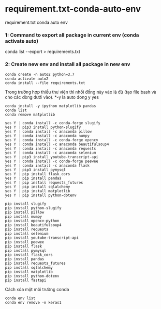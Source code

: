 # requirement.txt-conda-auto-env
requirement.txt conda auto env


### 1: Command to export all package in current env (conda activate auto)
conda list --export > requirements.txt

### 2: Create new env and install all package in new env
```
conda create -n auto2 python=3.7
conda activate auto2
conda install --file requirements.txt
```


Trong trường hợp thiếu thư viện thì nhồi đống này vào là đủ (tạo file bash và cho các dòng dưới vào).
*-y la auto dong y yes
```
conda install -y ipython matplotlib pandas
conda list
conda remove matplotlib
```
```
yes Y | conda install -c conda-forge slugify
yes Y | pip3 install python-slugify
yes Y | conda install -c anaconda pillow
yes Y | conda install -c anaconda numpy
yes Y | conda install -c conda-forge opencv
yes Y | conda install -c anaconda beautifulsoup4
yes Y | conda install -c anaconda requests
yes Y | conda install -c anaconda selenium
yes Y | pip3 install youtube-transcript-api
yes Y | conda install -c conda-forge peewee
yes Y | conda install -c anaconda flask
yes Y | pip3 install pymysql
yes Y | pip install flask_cors
yes Y | pip install pandas
yes Y | pip install requests_futures
yes Y | pip install sqlalchemy
yes Y | pip install matplotlib
yes Y | pip install python-dotenv
```

```
pip install slugify
pip install python-slugify
pip install pillow
pip install numpy
pip install opencv-python
pip install beautifulsoup4
pip install requests
pip install selenium
pip install youtube-transcript-api
pip install peewee
pip install flask
pip install pymysql
pip install flask_cors
pip install pandas
pip install requests_futures
pip install sqlalchemy
pip install matplotlib
pip install python-dotenv
pip install fastapi
```

Cách xóa một môi trường conda
```
conda env list
conda env remove -n keras1
```
